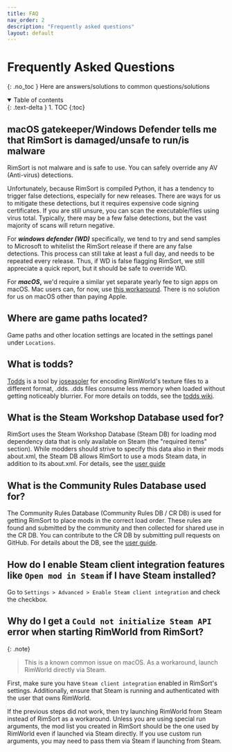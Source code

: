 ```yaml
---
title: FAQ
nav_order: 2
description: "Frequently asked questions"
layout: default
---
```

# Frequently Asked Questions
{: .no_toc }
Here are answers/solutions to common questions/solutions

<details open markdown="block">
  <summary>
    Table of contents
  </summary>
  {: .text-delta }
1. TOC
{:toc}
</details>


## macOS gatekeeper/Windows Defender tells me that RimSort is damaged/unsafe to run/is malware

RimSort is not malware and is safe to use. You can safely override any AV (Anti-virus) detections.

Unfortunately, because RimSort is compiled Python, it has a tendency to trigger false detections, especially for new releases. There are ways for us to mitigate these detections, but it requires expensive code signing certificates. If you are still unsure, you can scan the executable/files using virus total. Typically, there may be a few false detections, but the vast majority of scans will return negative.

For **_windows defender (WD)_** specifically, we tend to try and send samples to Microsoft to whitelist the RimSort release if there are any false detections. This process can still take at least a full day, and needs to be repeated every release. Thus, if WD is false flagging RimSort, we still appreciate a quick report, but it should be safe to override WD. 

For **_macOS_,** we'd require a similar yet separate yearly fee to sign apps on macOS. Mac users can, for now, use [this workaround](https://github.com/RimSort/RimSort/wiki/User-Guide#macos). There is no solution for us on macOS other than paying Apple.

## Where are game paths located?

Game paths and other location settings are located in the settings panel under `Locations`.

## What is todds?

[Todds](https://github.com/todds-encoder/todds) is a tool by [joseasoler](https://github.com/joseasoler) for encoding RimWorld's texture files to a different format, .dds. .dds files consume less memory when loaded without getting noticeably blurrier. For more details on todds, see the [todds wiki](https://github.com/todds-encoder/todds/wiki).

## What is the Steam Workshop Database used for?

RimSort uses the Steam Workshop Database (Steam DB) for loading mod dependency data that is only available on Steam (the "required items" section). While modders should strive to specify this data also in their mods about.xml, the Steam DB allows RimSort to use a mods Steam data, in addition to its about.xml. For details, see the [user guide](/user-guide/databases)

## What is the Community Rules Database used for?

The Community Rules Database (Community Rules DB / CR DB) is used for getting RimSort to place mods in the correct load order. These rules are found and submitted by the community and then collected for shared use in the CR DB. You can contribute to the CR DB by submitting pull requests on GitHub. For details about the DB, see the [user guide](/user-guide/databases).

## How do I enable Steam client integration features like `Open mod in Steam` if I have Steam installed?

Go to `Settings > Advanced > Enable Steam client integration` and check the checkbox.

## Why do I get a `Could not initialize Steam API` error when starting RimWorld from RimSort?

{: .note}
> This is a known common issue on macOS. As a workaround, launch RimWorld directly via Steam.

First, make sure you have `Steam client integration` enabled in RimSort's settings. Additionally, ensure that Steam is running and authenticated with the user that owns RimWorld.

If the previous steps did not work, then try launching RimWorld from Steam instead of RimSort as a workaround. Unless you are using special run arguments, the mod list you created in RimSort should be the one used by RimWorld even if launched via Steam directly. If you use custom run arguments, you may need to pass them via Steam if launching from Steam. 
